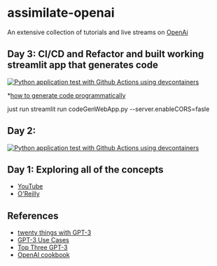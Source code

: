

# assimilate-openai

An extensive collection of tutorials and live streams on [OpenAi](https://openai.com/)

## Day 3: CI/CD and Refactor and built working streamlit app that generates code 
[![Python application test with Github Actions using devcontainers](https://github.com/ycbq999/assimilate-openai/actions/workflows/main.yml/badge.svg)](https://github.com/ycbq999/assimilate-openai/actions/workflows/main.yml)

*[how to generate code programmatically](https://platform.openai.com/docs/guides/code/intorduction)

just run streamlit run codeGenWebApp.py --server.enableCORS=fasle


## Day 2:  
[![Python application test with Github Actions using devcontainers](https://github.com/ycbq999/assimilate-openai/actions/workflows/main.yml/badge.svg)](https://github.com/ycbq999/assimilate-openai/actions/workflows/main.yml)

## Day 1:  Exploring all of the concepts

* [YouTube](https://www.youtube.com/watch?v=lgGyDd_fQrA)
* [O'Reilly](https://learning.oreilly.com/videos/assimilate-openai/08252022VIDEOPAIML/08252022VIDEOPAIML-c1_s0/)

## References

* [twenty things with GPT-3](https://towardsdatascience.com/20-creative-things-to-try-out-with-gpt-3-2aacee3e2abf)
* [GPT-3 Use Cases](https://medium.com/eoraa-co/trending-use-cases-of-gpt-3-by-openai-56318b6a9184)
* [Top Three GPT-3](https://www.educative.io/blog/top-uses-gpt-3-deep-learning)
* [OpenAI cookbook](https://github.com/openai/openai-cookbook/tree/main/examples)
